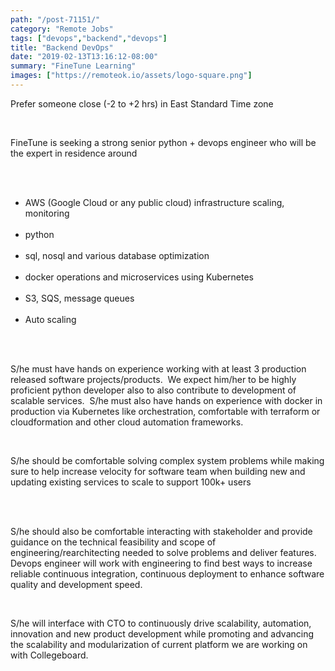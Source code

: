 ```yaml
---
path: "/post-71151/"
category: "Remote Jobs"
tags: ["devops","backend","devops"]
title: "Backend DevOps"
date: "2019-02-13T13:16:12-08:00"
summary: "FineTune Learning"
images: ["https://remoteok.io/assets/logo-square.png"]
---
```


<p>Prefer someone close (-2 to +2 hrs) in East Standard Time zone</p><br /><p>FineTune is seeking a strong senior python +&nbsp;devops engineer who will be the expert in residence around</p><br /><ul><br /><li>AWS (Google Cloud or any public cloud) infrastructure scaling, monitoring</li><br /><li>python</li><br /><li>sql, nosql and various database optimization</li><br /><li>docker operations and microservices using Kubernetes</li><br /><li>S3, SQS, message queues</li><br /><li>Auto scaling</li><br /></ul><br /><p>S/he must have hands on experience working with at least 3 production released software projects/products.&nbsp; We expect him/her to be highly proficient python developer also to also contribute to development of scalable services.&nbsp; S/he must also have hands on experience with docker in production via Kubernetes like orchestration, comfortable with terraform or cloudformation and other cloud automation frameworks.&nbsp;</p><br /><p>S/he should be comfortable solving complex system problems while making sure to help increase velocity for software team when building new and updating existing services to scale to support 100k+ users</p><br /><p><br>S/he should also be comfortable interacting with&nbsp;stakeholder and provide guidance on the technical feasibility and scope of engineering/rearchitecting needed to solve problems and deliver features. <br>Devops engineer will work with engineering to find best ways to increase reliable continuous integration, continuous deployment to enhance software quality and development speed.</p><br /><p>S/he will interface with CTO to continuously drive scalability, automation, innovation and new product development while promoting and advancing the scalability and modularization of current platform we are working on with Collegeboard.</p>
